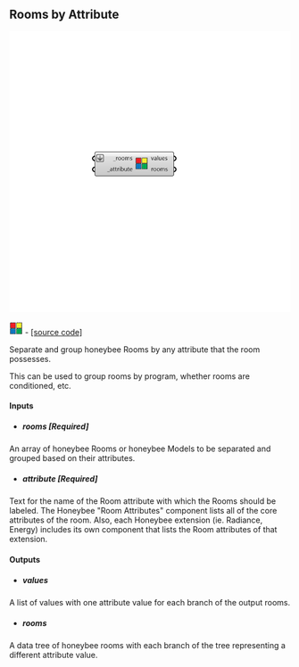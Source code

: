 ## Rooms by Attribute

![](../../images/components/Rooms_by_Attribute.png)

![](../../images/icons/Rooms_by_Attribute.png) - [[source code]](https://github.com/ladybug-tools/honeybee-grasshopper-core/blob/master/ladybug_grasshopper/src//HB%20Rooms%20by%20Attribute.py)


Separate and group honeybee Rooms by any attribute that the room possesses. 

This can be used to group rooms by program, whether rooms are conditioned, etc. 



#### Inputs
* ##### rooms [Required]
An array of honeybee Rooms or honeybee Models to be separated and grouped based on their attributes. 
* ##### attribute [Required]
Text for the name of the Room attribute with which the Rooms should be labeled. The Honeybee "Room Attributes" component lists all of the core attributes of the room. Also, each Honeybee extension (ie. Radiance, Energy) includes its own component that lists the Room attributes of that extension. 

#### Outputs
* ##### values
A list of values with one attribute value for each branch of the output rooms. 
* ##### rooms
A data tree of honeybee rooms with each branch of the tree representing a different attribute value. 